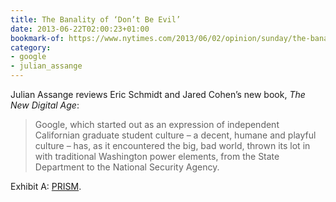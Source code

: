 ```yaml
---
title: The Banality of ‘Don’t Be Evil’
date: 2013-06-22T02:00:23+01:00
bookmark-of: https://www.nytimes.com/2013/06/02/opinion/sunday/the-banality-of-googles-dont-be-evil.html
category:
- google
- julian_assange
---
```

Julian Assange reviews Eric Schmidt and Jared Cohen’s new book, <cite>The New Digital Age</cite>:

> Google, which started out as an expression of independent Californian graduate student culture – a decent, humane and playful culture – has, as it encountered the big, bad world, thrown its lot in with traditional Washington power elements, from the State Department to the National Security Agency.

Exhibit A: [PRISM][1].

[1]: https://www.theguardian.com/world/2013/jun/06/us-tech-giants-nsa-data
